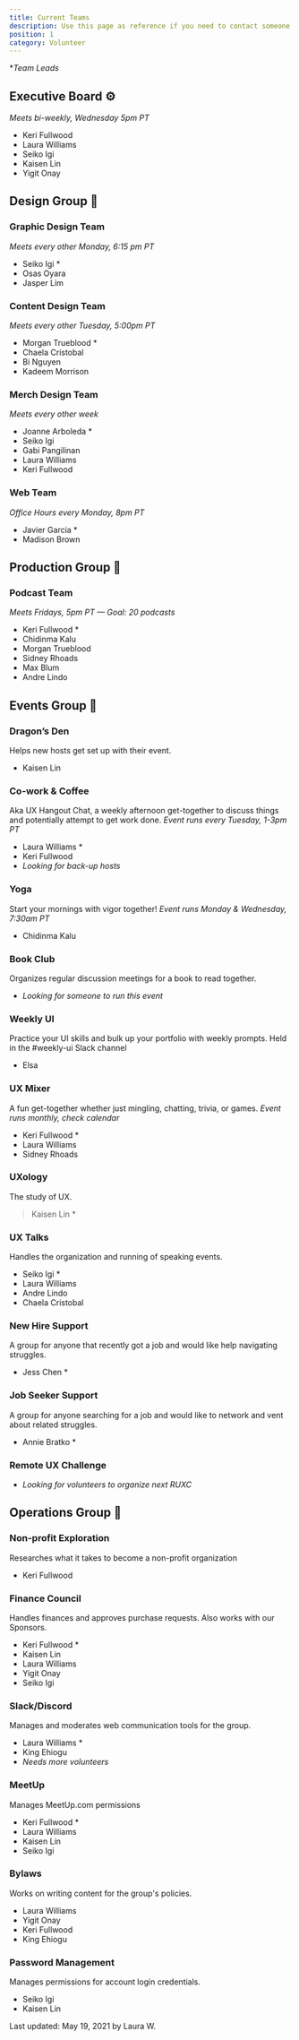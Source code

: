 ```yaml
---
title: Current Teams
description: Use this page as reference if you need to contact someone on a team.
position: 1
category: Volunteer
---
```

**Team Leads*

## Executive Board ⚙️
*Meets bi-weekly, Wednesday 5pm PT*

* Keri Fullwood
* Laura Williams
* Seiko Igi
* Kaisen Lin
* Yigit Onay

## Design Group 🎨

### Graphic Design Team

*Meets every other Monday, 6:15 pm PT*

* Seiko Igi * 
* Osas Oyara 
* Jasper Lim

### Content Design Team

*Meets every other Tuesday, 5:00pm PT*

* Morgan Trueblood * 
* Chaela Cristobal 
* Bi Nguyen 
* Kadeem Morrison

### Merch Design Team

*Meets every other week*

* Joanne Arboleda * 
* Seiko Igi 
* Gabi Pangilinan 
* Laura Williams 
* Keri Fullwood

### Web Team

*Office Hours every Monday, 8pm PT*

* Javier Garcia * 
* Madison Brown

## Production Group 🎥

### Podcast Team

*Meets Fridays, 5pm PT — Goal: 20 podcasts*

* Keri Fullwood * 
* Chidinma Kalu 
* Morgan Trueblood 
* Sidney Rhoads 
* Max Blum
* Andre Lindo

## Events Group 🎉

### Dragon’s Den

Helps new hosts get set up with their event.

* Kaisen Lin

### Co-work & Coffee

Aka UX Hangout Chat, a weekly afternoon get-together to discuss things and potentially attempt to get work done.
*Event runs every Tuesday, 1-3pm PT*

* Laura Williams *
* Keri Fullwood
* *Looking for back-up hosts*

### Yoga
Start your mornings with vigor together!
*Event runs Monday & Wednesday, 7:30am PT*

* Chidinma Kalu 

### Book Club

Organizes regular discussion meetings for a book to read together.

* *Looking for someone to run this event*

### Weekly UI
Practice your UI skills and bulk up your portfolio with weekly prompts.
Held in the #weekly-ui Slack channel

* Elsa

### UX Mixer
A fun get-together whether just mingling, chatting, trivia, or games.
*Event runs monthly, check calendar*

* Keri Fullwood *
* Laura Williams
* Sidney Rhoads

### UXology
The study of UX.
> Kaisen Lin *

### UX Talks
Handles the organization and running of speaking events.
* Seiko Igi * 
* Laura Williams 
* Andre Lindo 
* Chaela Cristobal

### New Hire Support
A group for anyone that recently got a job and would like help navigating struggles.
* Jess Chen *

### Job Seeker Support
A group for anyone searching for a job and would like to network and vent about related struggles.
* Annie Bratko *

### Remote UX Challenge

* *Looking for volunteers to organize next RUXC*

## Operations Group 🔧

### Non-profit Exploration

Researches what it takes to become a non-profit organization

* Keri Fullwood

### Finance Council

Handles finances and approves purchase requests. Also works with our Sponsors.

* Keri Fullwood * 
* Kaisen Lin 
* Laura Williams 
* Yigit Onay 
* Seiko Igi

### Slack/Discord

Manages and moderates web communication tools for the group.

* Laura Williams *
* King Ehiogu
* *Needs more volunteers*

### MeetUp

Manages MeetUp.com permissions

* Keri Fullwood *
* Laura Williams
* Kaisen Lin
* Seiko Igi

### Bylaws

Works on writing content for the group's policies.

* Laura Williams 
* Yigit Onay 
* Keri Fullwood 
* King Ehiogu

### Password Management

Manages permissions for account login credentials.

* Seiko Igi 
* Kaisen Lin

<note>
Last updated: May 19, 2021 by Laura W.
</note>